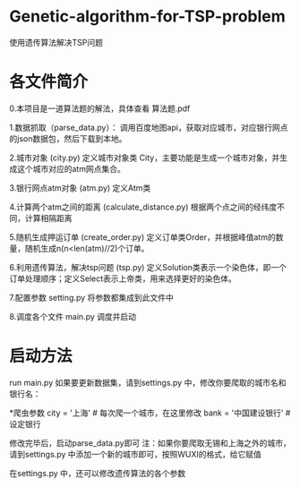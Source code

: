 # Genetic-algorithm-for-TSP-problem
使用遗传算法解决TSP问题

# 各文件简介

0.本项目是一道算法题的解法，具体查看 算法题.pdf

1.数据抓取（parse_data.py）：
  调用百度地图api，获取对应城市，对应银行网点的json数据包，然后下载到本地。

2.城市对象 (city.py)
  定义城市对象类 City，主要功能是生成一个城市对象，并生成这个城市对应的atm网点集合。

3.银行网点atm对象 (atm.py)
  定义Atm类

4.计算两个atm之间的距离 (calculate_distance.py)
  根据两个点之间的经纬度不同，计算相隔距离

5.随机生成押运订单 (create_order.py)
  定义订单类Order，并根据峰值atm的数量，随机生成n(n<len(atm)//2)个订单。

6.利用遗传算法，解决tsp问题 (tsp.py)
  定义Solution类表示一个染色体，即一个订单处理顺序；定义Select表示上帝类，用来选择更好的染色体。

7.配置参数 setting.py
  将参数都集成到此文件中

8.调度各个文件 main.py
  调度并启动

# 启动方法
  run main.py
  如果要更新数据集，请到settings.py 中，修改你要爬取的城市名和银行名：
 
 *爬虫参数
 city = '上海'  # 每次爬一个城市，在这里修改
 bank = '中国建设银行'  # 设定银行

  修改完毕后，启动parse_data.py即可
  注：如果你要爬取无锡和上海之外的城市，请到settings.py 中添加一个新的城市即可，按照WUXI的格式，给它赋值
  
在settings.py 中，还可以修改遗传算法的各个参数
